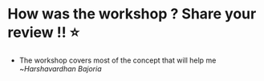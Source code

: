 # How was the workshop ? Share your review !! ⭐
* The workshop covers most of the concept that will help me ~*Harshavardhan Bajoria*